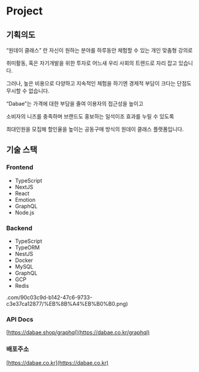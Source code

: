 
# Project

## 기획의도

“원데이 클래스” 란 자신이 원하는 분야를 하루동안 체험할 수 있는 개인 맞춤형 강의로 

취미활동, 혹은 자기개발을 위한 투자로 어느새 우리 사회의 트렌드로 자리 잡고 있습니다.

그러나, 높은 비용으로 다양하고 지속적인 체험을 하기엔 경제적 부담이 크다는 단점도 무시할 수 없습니다.

“Dabae”는 가격에 대한 부담을 줄여 이용자의 접근성을 높이고

소비자의 니즈를 충족하며 브랜드도 홍보하는 일석이조 효과를 누릴 수 있도록

최대인원을 모집해 할인율을 높이는 공동구매 방식의 원데이 클래스 플랫폼입니다.

## 기술 스택

### Frontend

- TypeScript
- NextJS
- React
- Emotion
- GraphQL
- Node.js

### Backend

- TypeScript
- TypeORM
- NestJS
- Docker
- MySQL
- GraphQL
- GCP
- Redis

.com/90c03c9d-b142-47c6-9733-c3e37ca12877/%EB%8B%A4%EB%B0%B0.png)

### API Docs

[https://dabae.shop/graphql](https://dabae.co.kr/graphql)

### 배포주소

[https://dabae.co.kr](https://dabae.co.kr)
